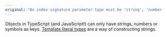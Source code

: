 ```yaml
---
original: "An index signature parameter type must be 'string', 'number', 'symbol', or a template literal type."
---
```


Objects in TypeScript (and JavaScript!) can only have strings, numbers or symbols as keys. [Template literal types](https://www.typescriptlang.org/docs/handbook/2/template-literal-types.html) are a way of constructing strings.
